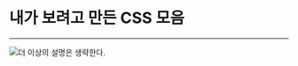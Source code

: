 # 내가 보려고 만든 CSS 모음

---

![더 이상의 설명은 생략한다.](https://i.namu.wiki/i/ZWG3Rg2RsWe5BTyxjNVVtVhBH7pjO5DPW2sk4KLJ-tXDNoNTPQkcHyn5N49x3jgymM3BeMtqrcFJpE8Ga8QWag.webp "이미지여")
